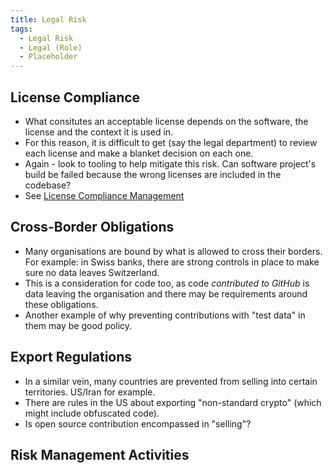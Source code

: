 ```yaml
---
title: Legal Risk
tags:
  - Legal Risk
  - Legal (Role)
  - Placeholder
---
```


## License Compliance

 - What consitutes an acceptable license depends on the software, the license and the context it is used in.  
 - For this reason, it is difficult to get (say the legal department) to review each license and make a blanket decision on each one.
 - Again - look to tooling to help mitigate this risk.  Can software project's build be failed because the wrong licenses are included in the codebase?
 - See [License Compliance Management](../Activities/Level-2/License-Management.md)

## Cross-Border Obligations

 - Many organisations are bound by what is allowed to cross their borders.  For example:  in Swiss banks, there are strong controls in place to make sure no data leaves Switzerland.  
 - This is a consideration for code too, as code _contributed to GitHub_ is data leaving the organisation and there may be requirements around these obligations.
 - Another example of why preventing contributions with "test data" in them may be good policy.

## Export Regulations

 - In a similar vein, many countries are prevented from selling into certain territories.  US/Iran for example.
 - There are rules in the US about exporting "non-standard crypto" (which might include obfuscated code).
 - Is open source contribution encompassed in "selling"?  



 
## Risk Management Activities

<BokTagList tag="Legal Risk" filter="Activities" /> 